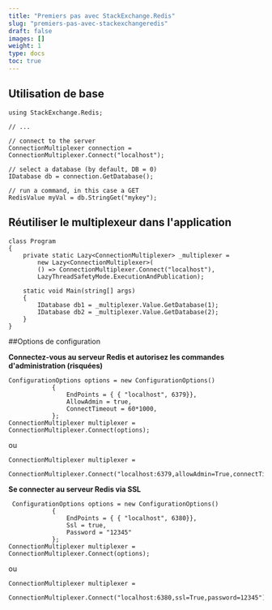 ```yaml
---
title: "Premiers pas avec StackExchange.Redis"
slug: "premiers-pas-avec-stackexchangeredis"
draft: false
images: []
weight: 1
type: docs
toc: true
---
```


## Utilisation de base
    using StackExchange.Redis;

    // ...

    // connect to the server
    ConnectionMultiplexer connection = ConnectionMultiplexer.Connect("localhost");
    
    // select a database (by default, DB = 0)
    IDatabase db = connection.GetDatabase();

    // run a command, in this case a GET
    RedisValue myVal = db.StringGet("mykey");

## Réutiliser le multiplexeur dans l'application
    class Program
    {
        private static Lazy<ConnectionMultiplexer> _multiplexer =
            new Lazy<ConnectionMultiplexer>(
            () => ConnectionMultiplexer.Connect("localhost"), 
            LazyThreadSafetyMode.ExecutionAndPublication);

        static void Main(string[] args)
        {
            IDatabase db1 = _multiplexer.Value.GetDatabase(1);
            IDatabase db2 = _multiplexer.Value.GetDatabase(2);
        }
    }

##Options de configuration
  
**Connectez-vous au serveur Redis et autorisez les commandes d'administration (risquées)**
  

 
    ConfigurationOptions options = new ConfigurationOptions()
                {
                    EndPoints = { { "localhost", 6379}},
                    AllowAdmin = true,
                    ConnectTimeout = 60*1000,
                };
    ConnectionMultiplexer multiplexer = ConnectionMultiplexer.Connect(options);

ou

    ConnectionMultiplexer multiplexer = 
        ConnectionMultiplexer.Connect("localhost:6379,allowAdmin=True,connectTimeout=60000");

**Se connecter au serveur Redis via SSL**

     ConfigurationOptions options = new ConfigurationOptions()
                {
                    EndPoints = { { "localhost", 6380}},
                    Ssl = true,
                    Password = "12345"
                };
    ConnectionMultiplexer multiplexer = ConnectionMultiplexer.Connect(options);

ou

    ConnectionMultiplexer multiplexer =
         ConnectionMultiplexer.Connect("localhost:6380,ssl=True,password=12345");

